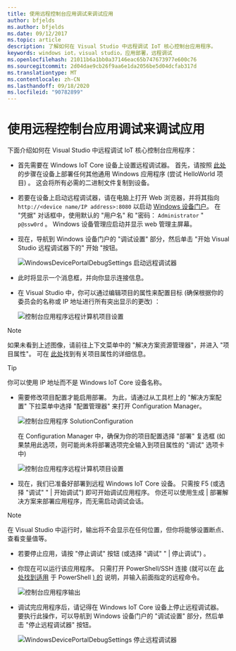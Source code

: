 ```yaml
---
title: 使用远程控制台应用调试来调试应用
author: bfjelds
ms.author: bfjelds
ms.date: 09/12/2017
ms.topic: article
description: 了解如何在 Visual Studio 中远程调试 IoT 核心控制台应用程序。
keywords: windows iot，visual studio，应用部署，远程调试
ms.openlocfilehash: 21011b6a1bb0a37146eac65b747673977e600c76
ms.sourcegitcommit: 2d04dae9cb26f9aa6e1da2056be5d04dcfab317d
ms.translationtype: MT
ms.contentlocale: zh-CN
ms.lasthandoff: 09/18/2020
ms.locfileid: "90782899"
---
```

# <a name="debug-your-app-using-remote-console-app-debugging"></a>使用远程控制台应用调试来调试应用

下面介绍如何在 Visual Studio 中远程调试 IoT 核心控制台应用程序：

* 首先需要在 Windows IoT Core 设备上设置远程调试器。 首先，请按照 [此处](AppDeployment.md) 的步骤在设备上部署任何其他通用 Windows 应用程序 (尝试 HelloWorld 项目) 。 这会将所有必需的二进制文件复制到设备。 

* 若要在设备上启动远程调试器，请在电脑上打开 Web 浏览器，并将其指向 `http://<device name/IP address>:8080` 以启动 [Windows 设备门户](../manage-your-device/DevicePortal.md)。 在 "凭据" 对话框中，使用默认的 "用户名" 和 "密码： `Administrator` " `p@ssw0rd` 。 Windows 设备管理应启动并显示 web 管理主屏幕。

* 现在，导航到 Windows 设备门户的 "调试设置" 部分，然后单击 "开始 Visual Studio 远程调试器下的" 开始 "按钮。 

    ![WindowsDevicePortalDebugSettings 启动远程调试器](../media/Console/device_portal_start_debugger.png)

* 此时将显示一个消息框，并向你显示连接信息。 

*  在 Visual Studio 中，你可以通过编辑项目的属性来配置目标 (确保根据你的委员会的名称或 IP 地址进行所有突出显示的更改) ：

    ![控制台应用程序远程计算机项目设置](../media/Console/console_project_settings.png)
    
> [!NOTE]
> 如果未看到上述图像，请前往上下文菜单中的 "解决方案资源管理器"，并进入 "项目属性"。 可在 [此处](https://docs.microsoft.com/visualstudio/ide/managing-project-and-solution-properties?view=vs-2017)找到有关项目属性的详细信息。

> [!TIP]
> 你可以使用 IP 地址而不是 Windows IoT Core 设备名称。

* 需要修改项目配置才能启用部署。  为此，请通过从工具栏上的 "解决方案配置" 下拉菜单中选择 "配置管理器" 来打开 Configuration Manager。

    ![控制台应用程序 SolutionConfiguration](../media/Console/configuration_management.png)

    在 Configuration Manager 中，确保为你的项目配置选择 "部署" 复选框 (如果禁用此选项，则可能尚未将部署选项完全输入到项目属性的 "调试" 选项卡中) 

    ![控制台应用程序远程计算机项目设置](../media/Console/deploy_checkbox.png)

* 现在，我们已准备好部署到远程 Windows IoT Core 设备。 只需按 F5 (或选择 "调试" " \| 开始调试") 即可开始调试应用程序。 你还可以使用生成 \| 部署解决方案来部署应用程序，而无需启动调试会话。

> [!NOTE]
> 在 Visual Studio 中运行时，输出将不会显示在任何位置，但你将能够设置断点、查看变量值等。

* 若要停止应用，请按 "停止调试" 按钮 (或选择 "调试" " \| 停止调试") 。

* 你现在可以运行该应用程序。  只需打开 PowerShell/SSH 连接 (就可以在 [此处找到适用](../connect-your-device/PowerShell.md) 于 PowerShell [) 的](../connect-your-device/SSH.md) 说明，并输入前面指定的远程命令。

    ![控制台应用程序输出](../media/Console/console_output.png)

* 调试完应用程序后，请记得在 Windows IoT Core 设备上停止远程调试器。 要执行此操作，可以导航到 Windows 设备门户的 "调试设置" 部分，然后单击 "停止远程调试器" 按钮。

    ![WindowsDevicePortalDebugSettings 停止远程调试器](../media/Console/device_portal_stop_debugger.PNG)

